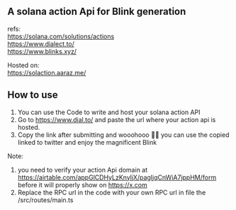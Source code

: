 ## A solana action Api for Blink generation
refs:<br>
https://solana.com/solutions/actions<br>
https://www.dialect.to/<br>
https://www.blinks.xyz/<br>

Hosted on:<br>
https://solaction.aaraz.me/

## How to use
1. You can use the Code to write and host your solana action API
2. Go to https://www.dial.to/ and paste the url where your action api is hosted.
3. Copy the link after submitting and wooohooo 🥳💫 you can use the copied linked to twitter and enjoy the magnificent Blink

Note: 
1. you need to verify your action Api domain at https://airtable.com/appGlCDHyLzKnyljX/pagIjqCnWiA7jppHM/form before it will properly show on https://x.com
2. Replace the RPC url in the code with your own RPC url in file the /src/routes/main.ts
